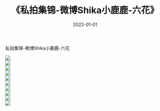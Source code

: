 ﻿---
layout: post
title:  《私拍集锦-微博Shika小鹿鹿-六花》
date:   2022-01-01
img: http://img.660000.xyz/Sharelink/网络美图/2022/私拍集锦-微博Shika小鹿鹿-六花/000.jpg
categories: [美女, 清纯, 唯美]
---

私拍集锦-微博Shika小鹿鹿-六花

  ![](http://img.660000.xyz/Sharelink/网络美图/2022/私拍集锦-微博Shika小鹿鹿-六花/001.jpg) <br> ![](http://img.660000.xyz/Sharelink/网络美图/2022/私拍集锦-微博Shika小鹿鹿-六花/002.jpg) <br> ![](http://img.660000.xyz/Sharelink/网络美图/2022/私拍集锦-微博Shika小鹿鹿-六花/003.jpg) <br> ![](http://img.660000.xyz/Sharelink/网络美图/2022/私拍集锦-微博Shika小鹿鹿-六花/004.jpg) <br> ![](http://img.660000.xyz/Sharelink/网络美图/2022/私拍集锦-微博Shika小鹿鹿-六花/005.jpg) <br> ![](http://img.660000.xyz/Sharelink/网络美图/2022/私拍集锦-微博Shika小鹿鹿-六花/006.jpg) <br> ![](http://img.660000.xyz/Sharelink/网络美图/2022/私拍集锦-微博Shika小鹿鹿-六花/007.jpg) <br> ![](http://img.660000.xyz/Sharelink/网络美图/2022/私拍集锦-微博Shika小鹿鹿-六花/008.jpg) <br> ![](http://img.660000.xyz/Sharelink/网络美图/2022/私拍集锦-微博Shika小鹿鹿-六花/009.jpg) <br> ![](http://img.660000.xyz/Sharelink/网络美图/2022/私拍集锦-微博Shika小鹿鹿-六花/010.jpg) <br>